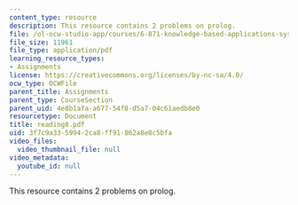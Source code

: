 ```yaml
---
content_type: resource
description: This resource contains 2 problems on prolog.
file: /ol-ocw-studio-app/courses/6-871-knowledge-based-applications-systems-spring-2005/3f7c9a3359942ca8ff91862a8e8c5bfa_reading8.pdf
file_size: 11961
file_type: application/pdf
learning_resource_types:
- Assignments
license: https://creativecommons.org/licenses/by-nc-sa/4.0/
ocw_type: OCWFile
parent_title: Assignments
parent_type: CourseSection
parent_uid: 4e8b1afa-a677-54f8-d5a7-04c61aedb8e0
resourcetype: Document
title: reading8.pdf
uid: 3f7c9a33-5994-2ca8-ff91-862a8e8c5bfa
video_files:
  video_thumbnail_file: null
video_metadata:
  youtube_id: null
---
```

This resource contains 2 problems on prolog.